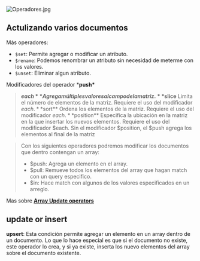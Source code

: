 ![Operadores.jpg](https://static.platzi.com/media/user_upload/Operadores-e436b212-0a13-4f5e-83d5-e5becbc8b914.jpg)

## Actulizando varios documentos

Más operadores:

- `$set`: Permite agregar o modificar un atributo.
- `$rename`: Podemos renombrar un atributo sin necesidad de meterme con los valores.
- `$unset`: Eliminar algun atributo.



Modificadores del operador ***push\***

> **$each**
> Agrega múltiples valores al campo de la matriz.
> **$slice**
> Limita el número de elementos de la matriz. Requiere el uso del modificador $each.
> **$sort**
> Ordena los elementos de la matriz. Requiere el uso del modificador $each.
> **$position**
> Especifica la ubicación en la matriz en la que insertar los nuevos elementos. Requiere el uso del modificador $each. Sin el modificador $position, el $push agrega los elementos al final de la matriz



> Con los siguientes operadores podremos modificar los documentos que dentro contengan un array:
>
> - $push: Agrega un elemento en el array.
> - $pull: Remueve todos los elementos del array que hagan match con un query especifico.
> - $in: Hace match con algunos de los valores especificados en un arreglo.

Mas sobre [**Array Update operators**](https://www.mongodb.com/docs/manual/reference/operator/update-array/)

## update or insert

**upsert**: Esta condición permite agregar un elemento en un array dentro de un documento. Lo que lo hace especial es que si el documento no existe, este operador lo crea, y si ya existe, inserta los nuevo elementos del array sobre el documento existente.